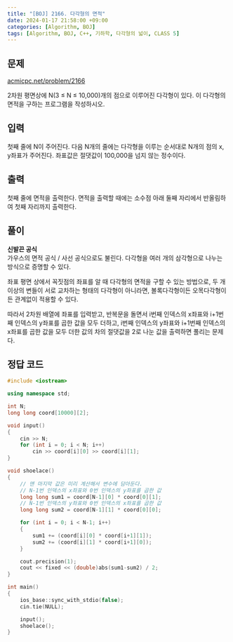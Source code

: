 ```yaml
---
title: "[BOJ] 2166. 다각형의 면적"
date: 2024-01-17 21:58:00 +09:00
categories: [Algorithm, BOJ]
tags: [Algorithm, BOJ, C++, 기하학, 다각형의 넓이, CLASS 5]
---
```

## **문제**
[acmicpc.net/problem/2166](https://www.acmicpc.net/problem/2166)
<br>

2차원 평면상에 N(3 ≤ N ≤ 10,000)개의 점으로 이루어진 다각형이 있다. 이 다각형의 면적을 구하는 프로그램을 작성하시오.
<br>

## **입력**
첫째 줄에 N이 주어진다. 다음 N개의 줄에는 다각형을 이루는 순서대로 N개의 점의 x, y좌표가 주어진다. 좌표값은 절댓값이 100,000을 넘지 않는 정수이다.
<br>

## **출력**
첫째 줄에 면적을 출력한다. 면적을 출력할 때에는 소수점 아래 둘째 자리에서 반올림하여 첫째 자리까지 출력한다.
<br>

## **풀이**
**신발끈 공식**
<br>
가우스의 면적 공식 / 사선 공식으로도 불린다. 다각형을 여러 개의 삼각형으로 나누는 방식으로 증명할 수 있다.

좌표 평면 상에서 꼭짓점의 좌표를 알 때 다각형의 면적을 구할 수 있는 방법으로, 두 개 이상의 변들이 서로 교차하는 형태의 다각형이 아니라면, 볼록다각형이든 오목다각형이든 관계없이 적용할 수 있다.

따라서 2차원 배열에 좌표를 입력받고, 반복문을 돌면서 i번째 인덱스의 x좌표와 i+1번째 인덱스의 y좌표를 곱한 값을 모두 더하고, i번째 인덱스의 y좌표와 i+1번째 인덱스의 x좌표를 곱한 값을 모두 더한 값의 차의 절댓값을 2로 나눈 값을 출력하면 풀리는 문제다.
<br>

## **정답 코드**
```c++
#include <iostream>

using namespace std;

int N;
long long coord[10000][2];

void input()
{
    cin >> N;
    for (int i = 0; i < N; i++)
        cin >> coord[i][0] >> coord[i][1];
}

void shoelace()
{
    // 맨 마지막 값은 미리 계산해서 변수에 담아둔다.
    // N-1번 인덱스의 x좌표와 0번 인덱스의 y좌표를 곱한 값
    long long sum1 = coord[N-1][0] * coord[0][1];
    // N-1번 인덱스의 y좌표와 0번 인덱스의 x좌표를 곱한 값
    long long sum2 = coord[N-1][1] * coord[0][0];

    for (int i = 0; i < N-1; i++)
    {
        sum1 += (coord[i][0] * coord[i+1][1]);
        sum2 += (coord[i][1] * coord[i+1][0]);
    }

    cout.precision(1);
    cout << fixed << (double)abs(sum1-sum2) / 2;
}

int main()
{
    ios_base::sync_with_stdio(false);
    cin.tie(NULL);

    input();
    shoelace();
}
```